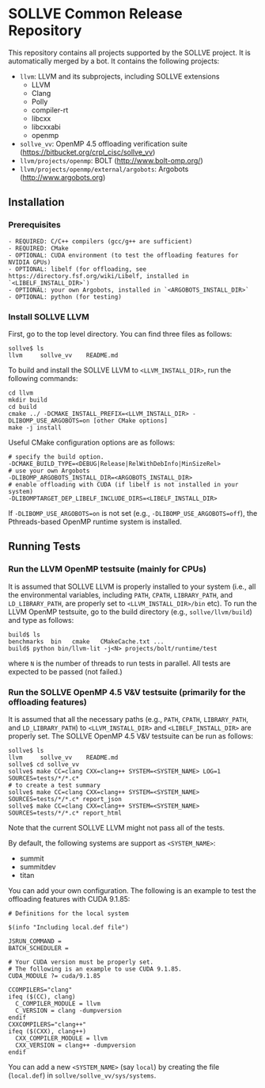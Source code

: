 # SOLLVE Common Release Repository

This repository contains all projects supported by the SOLLVE project. It is automatically merged by a bot. It contains the following projects:

 * `llvm`: LLVM and its subprojects, including SOLLVE extensions
   * LLVM
   * Clang
   * Polly
   * compiler-rt
   * libcxx
   * libcxxabi
   * openmp
  * `sollve_vv`: OpenMP 4.5 offloading verification suite (https://bitbucket.org/crpl_cisc/sollve_vv)
  * `llvm/projects/openmp`: BOLT (http://www.bolt-omp.org/)
  * `llvm/projects/openmp/external/argobots`: Argobots (http://www.argobots.org)

## Installation

### Prerequisites

```
- REQUIRED: C/C++ compilers (gcc/g++ are sufficient)
- REQUIRED: CMake
- OPTIONAL: CUDA environment (to test the offloading features for NVIDIA GPUs)
- OPTIONAL: libelf (for offloading, see https://directory.fsf.org/wiki/Libelf, installed in `<LIBELF_INSTALL_DIR>`)
- OPTIONAL: your own Argobots, installed in `<ARGOBOTS_INSTALL_DIR>`
- OPTIONAL: python (for testing)
```

### Install SOLLVE LLVM

First, go to the top level directory. You can find three files as follows:
```
sollve$ ls
llvm     sollve_vv    README.md
```

To build and install the SOLLVE LLVM to `<LLVM_INSTALL_DIR>`, run the following commands:
```
cd llvm
mkdir build
cd build
cmake ../ -DCMAKE_INSTALL_PREFIX=<LLVM_INSTALL_DIR> -DLIBOMP_USE_ARGOBOTS=on [other CMake options]
make -j install
```

Useful CMake configuration options are as follows:
```
# specify the build option.
-DCMAKE_BUILD_TYPE=<DEBUG|Release|RelWithDebInfo|MinSizeRel>
# use your own Argobots
-DLIBOMP_ARGOBOTS_INSTALL_DIR=<ARGOBOTS_INSTALL_DIR>
# enable offloading with CUDA (if libelf is not installed in your system)
-DLIBOMPTARGET_DEP_LIBELF_INCLUDE_DIRS=<LIBELF_INSTALL_DIR>
```

If `-DLIBOMP_USE_ARGOBOTS=on` is not set (e.g., `-DLIBOMP_USE_ARGOBOTS=off`), the Pthreads-based OpenMP runtime system is installed.

## Running Tests

### Run the LLVM OpenMP testsuite (mainly for CPUs)

It is assumed that SOLLVE LLVM is properly installed to your system (i.e., all the environmental variables, including `PATH`, `CPATH`, `LIBRARY_PATH`, and `LD_LIBRARY_PATH`, are properly set to `<LLVM_INSTALL_DIR>/bin` etc).
To run the LLVM OpenMP testsuite, go to the build directory (e.g., `sollve/llvm/build`) and type as follows:
```
build$ ls
benchmarks  bin   cmake   CMakeCache.txt ...
build$ python bin/llvm-lit -j<N> projects/bolt/runtime/test
```
where `N` is the number of threads to run tests in parallel.
All tests are expected to be passed (not failed.)

### Run the SOLLVE OpenMP 4.5 V&V testsuite (primarily for the offloading features)

It is assumed that all the necessary paths (e.g., `PATH`, `CPATH`, `LIBRARY_PATH`, and `LD_LIBRARY_PATH`) to `<LLVM_INSTALL_DIR>` and `<LIBELF_INSTALL_DIR>` are properly set.
The SOLLVE OpenMP 4.5 V&V testsuite can be run as follows:
```
sollve$ ls
llvm     sollve_vv    README.md
sollve$ cd sollve_vv
sollve$ make CC=clang CXX=clang++ SYSTEM=<SYSTEM_NAME> LOG=1 SOURCES=tests/*/*.c*
# to create a test summary
sollve$ make CC=clang CXX=clang++ SYSTEM=<SYSTEM_NAME> SOURCES=tests/*/*.c* report_json
sollve$ make CC=clang CXX=clang++ SYSTEM=<SYSTEM_NAME> SOURCES=tests/*/*.c* report_html
```
Note that the current SOLLVE LLVM might not pass all of the tests.

By default, the following systems are support as `<SYSTEM_NAME>`:
 * summit
 * summitdev
 * titan

You can add your own configuration. The following is an example to test the offloading features with CUDA 9.1.85:
```
# Definitions for the local system

$(info "Including local.def file")

JSRUN_COMMAND =
BATCH_SCHEDULER =

# Your CUDA version must be properly set.
# The following is an example to use CUDA 9.1.85.
CUDA_MODULE ?= cuda/9.1.85

CCOMPILERS="clang"
ifeq ($(CC), clang)
  C_COMPILER_MODULE = llvm
  C_VERSION = clang -dumpversion
endif
CXXCOMPILERS="clang++"
ifeq ($(CXX), clang++)
  CXX_COMPILER_MODULE = llvm
  CXX_VERSION = clang++ -dumpversion
endif
```
You can add a new `<SYSTEM_NAME>` (say `local`) by creating the file (`local.def`) in `sollve/sollve_vv/sys/systems`.

